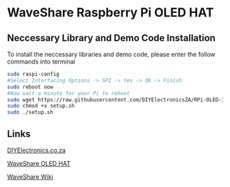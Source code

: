 # WaveShare Raspberry Pi OLED HAT
## Neccessary Library and Demo Code Installation

To install the neccessary libraries and demo code, please enter the follow commands into terminal
```bash
sudo raspi-config
#Select Interfacing Options -> SPI -> Yes -> OK -> Finish
sudo reboot now
#Now wait a minute for your Pi to reboot
sudo wget https://raw.githubusercontent.com/DIYElectronicsZA/RPi-OLED-1.3-HAT-WaveShare/master/setup.sh
sudo chmod +x setup.sh
sudo ./setup.sh
```
## Links

[DIYElectronics.co.za](https://www.diyelectronics.co.za/store/)

[WaveShare OLED HAT](https://www.diyelectronics.co.za/store/displays/1950-3-inch-oled-hat-for-raspberry-pi-128x64.html?search_query=raspberry+pi+oled&results=6)

[WaveShare Wiki](https://www.waveshare.com/1.3inch-oled-hat.htm)
